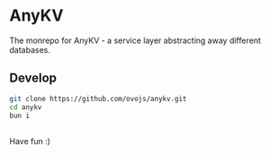 # AnyKV

The monrepo for AnyKV - a service layer abstracting away different databases.


## Develop

```bash
git clone https://github.com/ovojs/anykv.git
cd anykv
bun i
```

## 

Have fun :)
